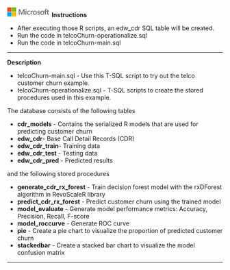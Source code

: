 ![](./media/solutions-microsoft-logo-small.png)
**Instructions**


- After executing those R scripts, an edw_cdr SQL table will be created.
- Run the code in telcoChurn-operationalize.sql
- Run the code in telcoChurn-main.sql



----------
**Description**

- telcoChurn-main.sql - Use this T-SQL script to try out the telco customer churn example.
- telcoChurn-operationalize.sql - T-SQL scripts to create the stored procedures used in this example.

The database consists of the following tables

- **cdr\_models** - Contains the serialized R models that are used for predicting customer churn
- **edw\_cdr**- Base Call Detail Records (CDR)
- **edw\_cdr\_train**- Training data
- **edw\_cdr\_test** - Testing data
- **edw\_cdr\_pred** - Predicted results
 
and the following stored procedures

- **generate_cdr_rx_forest** - Train decision forest model with the rxDForest algorithm in RevoScaleR library
- **predict_cdr_rx_forest** - Predict customer churn using the trained model
- **model_evaluate** - Generate model performance metrics: Accuracy, Precision, Recall, F-score
- **model_roccurve** - Generate ROC curve
- **pie** - Create a pie chart to visualize the proportion of predicted customer churn
- **stackedbar** - Create a stacked bar chart to visualize the model confusion matrix

----------
